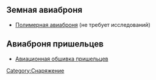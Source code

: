 ## Земная авиаброня

- [Полимерная
  авиаброня](Авиационное_оснащение/Броня/Полимерная_авиаброня "wikilink")
  (не требует исследований)

## Авиаброня пришельцев

- [Авиационная обшивка
  пришельцев](Авиационное_оснащение/Броня/Авиационная_обшивка_пришельцев "wikilink")

[Category:Снаряжение](Category:Снаряжение "wikilink")